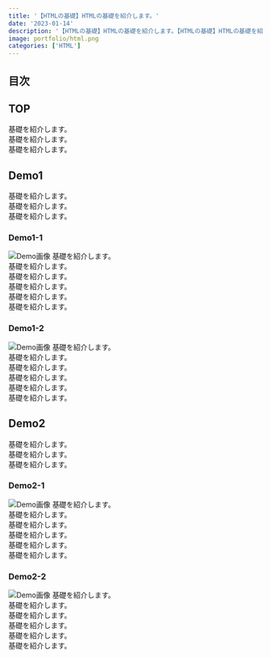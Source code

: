 ```yaml
---
title: '【HTMLの基礎】HTMLの基礎を紹介します。'
date: '2023-01-14'
description: '【HTMLの基礎】HTMLの基礎を紹介します。【HTMLの基礎】HTMLの基礎を紹介します。【HTMLの基礎】HTMLの基礎を紹介します。'
image: portfolio/html.png
categories: ['HTML']
---
```

## 目次

## TOP
基礎を紹介します。  
基礎を紹介します。  
基礎を紹介します。  

## Demo1
基礎を紹介します。  
基礎を紹介します。  
基礎を紹介します。  
### Demo1-1
![Demo画像](/dev/demo.jpg)
基礎を紹介します。  
基礎を紹介します。  
基礎を紹介します。  
基礎を紹介します。  
基礎を紹介します。  
基礎を紹介します。  
### Demo1-2
![Demo画像](/dev/demo.jpg)
基礎を紹介します。  
基礎を紹介します。  
基礎を紹介します。  
基礎を紹介します。  
基礎を紹介します。  
基礎を紹介します。  

## Demo2
基礎を紹介します。  
基礎を紹介します。  
基礎を紹介します。  
### Demo2-1
![Demo画像](/dev/demo.jpg)
基礎を紹介します。  
基礎を紹介します。  
基礎を紹介します。  
基礎を紹介します。  
基礎を紹介します。  
基礎を紹介します。  
### Demo2-2
![Demo画像](/dev/demo.jpg)
基礎を紹介します。  
基礎を紹介します。  
基礎を紹介します。  
基礎を紹介します。  
基礎を紹介します。  
基礎を紹介します。  










